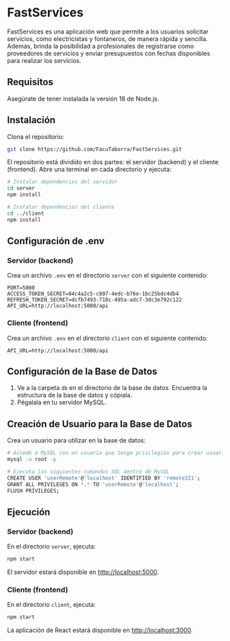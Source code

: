 # FastServices

FastServices es una aplicación web que permite a los usuarios solicitar servicios, como electricistas y fontaneros, de manera rápida y sencilla. Además, brinda la posibilidad a profesionales de registrarse como proveedores de servicios y enviar presupuestos con fechas disponibles para realizar los servicios.

## Requisitos

Asegúrate de tener instalada la versión 18 de Node.js.

## Instalación

Clona el repositorio:

```bash
git clone https://github.com/FacuTaborra/FastServices.git
```

El repositorio está dividido en dos partes: el servidor (backend) y el cliente (frontend). Abre una terminal en cada directorio y ejecuta:

```bash
# Instalar dependencias del servidor
cd server
npm install

# Instalar dependencias del cliente
cd ../client
npm install
```

## Configuración de .env

### Servidor (backend)

Crea un archivo `.env` en el directorio `server` con el siguiente contenido:

```env
PORT=5000
ACCESS_TOKEN_SECRET=84c4a2c5-c807-4edc-b76e-1bc25bdc4db4
REFRESH_TOKEN_SECRET=dcfb7493-718c-495a-adc7-3dc3e792c122
API_URL=http://localhost:5000/api
```

### Cliente (frontend)

Crea un archivo `.env` en el directorio `client` con el siguiente contenido:

```env
API_URL=http://localhost:5000/api
```

## Configuración de la Base de Datos

1. Ve a la carpeta `db` en el directorio de la base de datos. Encuentra la estructura de la base de datos y cópiala.
2. Pégalala en tu servidor MySQL.

## Creación de Usuario para la Base de Datos

Crea un usuario para utilizar en la base de datos:

```bash
# Accede a MySQL con un usuario que tenga privilegios para crear usuarios
mysql -u root -p

# Ejecuta los siguientes comandos SQL dentro de MySQL
CREATE USER 'userRemote'@'localhost' IDENTIFIED BY 'remote321';
GRANT ALL PRIVILEGES ON *.* TO 'userRemote'@'localhost';
FLUSH PRIVILEGES;
```

## Ejecución

### Servidor (backend)

En el directorio `server`, ejecuta:

```bash
npm start
```

El servidor estará disponible en [http://localhost:5000](http://localhost:5000).

### Cliente (frontend)

En el directorio `client`, ejecuta:

```bash
npm start
```

La aplicación de React estará disponible en [http://localhost:3000](http://localhost:3000).
